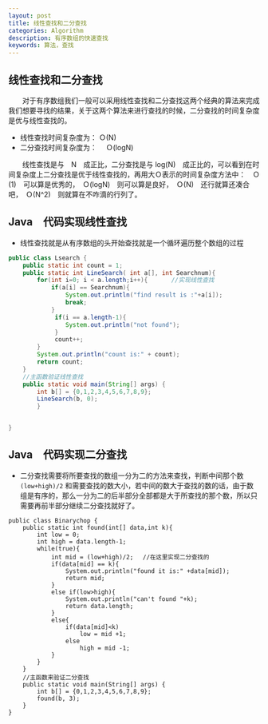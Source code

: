 ```yaml
---
layout: post
title: 线性查找和二分查找
categories: Algorithm
description: 有序数组的快速查找
keywords: 算法，查找
---
```


## 线性查找和二分查找 

　　对于有序数组我们一般可以采用线性查找和二分查找这两个经典的算法来完成我们想要寻找的结果，关于这两个算法来进行查找的时候，二分查找的时间复杂度是优与线性查找的。

* 线性查找时间复杂度为：  Ｏ(N)
* 二分查找时间复杂度为：　 Ｏ(logN)

　　线性查找是与　N　成正比，二分查找是与 log(N)　成正比的，可以看到在时间复杂度上二分查找是优于线性查找的，再用大Ｏ表示的时间复杂度方法中：　Ｏ(1)　可以算是优秀的，　Ｏ(logN)　则可以算是良好，　Ｏ(N)　还行就算还凑合吧，　Ｏ(N^2)　则就算在不咋滴的行列了。

## Java　代码实现线性查找

* 线性查找就是从有序数组的头开始查找就是一个循环遍历整个数组的过程

```java
public class Lsearch {
	public static int count = 1;
	public static int LineSearch( int a[], int Searchnum){
		for(int i=0; i < a.length;i++){　　　　//实现线性查找
			if(a[i] == Searchnum){
				System.out.println("find result is :"+a[i]);
			    break;
			}
			 if(i == a.length-1){
			    System.out.println("not found");
			 }
			 count++; 
		}
		System.out.println("count is:" + count);
		return count;
	}
	//主函数验证线性查找
	public static void main(String[] args) {
		int b[] = {0,1,2,3,4,5,6,7,8,9};
		LineSearch(b, 0);
		}


}
```

## Java　代码实现二分查找

* 二分查找需要将所要查找的数组一分为二的方法来查找，判断中间那个数 `(low+high)/2` 和需要查找的数大小，若中间的数大于查找的数的话，由于数组是有序的，那么一分为二的后半部分全部都是大于所查找的那个数，所以只需要再前半部分继续二分查找就好了。


```
public class Binarychop {
	public static int found(int[] data,int k){
		int low = 0;
		int high = data.length-1;
		while(true){
			int mid = (low+high)/2; 　//在这里实现二分查找的
			if(data[mid] == k){
				System.out.println("found it is:" +data[mid]);
				return mid;
			}
			else if(low>high){
				System.out.println("can't found "+k);
				return data.length;
			}
			else{
				if(data[mid]<k)
					low = mid +1;
				else
					high = mid -1;
			}
		}
	}
	//主函数来验证二分查找
	public static void main(String[] args) {
		int b[] = {0,1,2,3,4,5,6,7,8,9};
		found(b, 3);
	}
}
```


